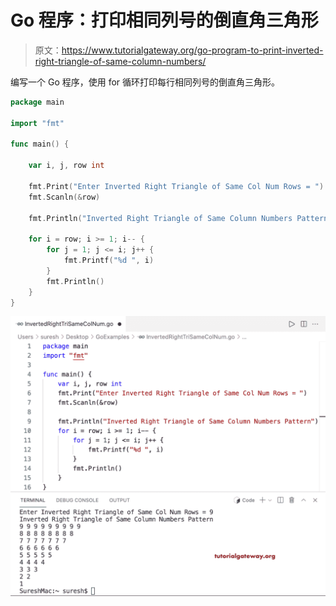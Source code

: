 # Go 程序：打印相同列号的倒直角三角形

> 原文：<https://www.tutorialgateway.org/go-program-to-print-inverted-right-triangle-of-same-column-numbers/>

编写一个 Go 程序，使用 for 循环打印每行相同列号的倒直角三角形。

```go
package main

import "fmt"

func main() {

	var i, j, row int

	fmt.Print("Enter Inverted Right Triangle of Same Col Num Rows = ")
	fmt.Scanln(&row)

	fmt.Println("Inverted Right Triangle of Same Column Numbers Pattern")

	for i = row; i >= 1; i-- {
		for j = 1; j <= i; j++ {
			fmt.Printf("%d ", i)
		}
		fmt.Println()
	}
}
```

![Go Program to Print Inverted Right Triangle of Same Column Numbers](img/80d6534731826bd2ab0971eb95d69382.png)